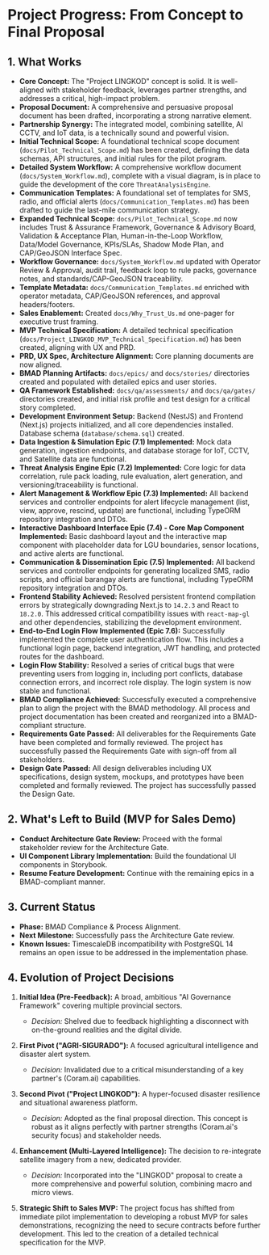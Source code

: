 # Project Progress: From Concept to Final Proposal

## 1. What Works

*   **Core Concept:** The "Project LINGKOD" concept is solid. It is well-aligned with stakeholder feedback, leverages partner strengths, and addresses a critical, high-impact problem.
*   **Proposal Document:** A comprehensive and persuasive proposal document has been drafted, incorporating a strong narrative element.
*   **Partnership Synergy:** The integrated model, combining satellite, AI CCTV, and IoT data, is a technically sound and powerful vision.
*   **Initial Technical Scope:** A foundational technical scope document (`docs/Pilot_Technical_Scope.md`) has been created, defining the data schemas, API structures, and initial rules for the pilot program.
*   **Detailed System Workflow:** A comprehensive workflow document (`docs/System_Workflow.md`), complete with a visual diagram, is in place to guide the development of the core `ThreatAnalysisEngine`.
*   **Communication Templates:** A foundational set of templates for SMS, radio, and official alerts (`docs/Communication_Templates.md`) has been drafted to guide the last-mile communication strategy.
*   **Expanded Technical Scope:** `docs/Pilot_Technical_Scope.md` now includes Trust & Assurance Framework, Governance & Advisory Board, Validation & Acceptance Plan, Human-in-the-Loop Workflow, Data/Model Governance, KPIs/SLAs, Shadow Mode Plan, and CAP/GeoJSON Interface Spec.
*   **Workflow Governance:** `docs/System_Workflow.md` updated with Operator Review & Approval, audit trail, feedback loop to rule packs, governance notes, and standards/CAP-GeoJSON traceability.
*   **Template Metadata:** `docs/Communication_Templates.md` enriched with operator metadata, CAP/GeoJSON references, and approval headers/footers.
*   **Sales Enablement:** Created `docs/Why_Trust_Us.md` one-pager for executive trust framing.
*   **MVP Technical Specification:** A detailed technical specification (`docs/Project_LINGKOD_MVP_Technical_Specification.md`) has been created, aligning with UX and PRD.
*   **PRD, UX Spec, Architecture Alignment:** Core planning documents are now aligned.
*   **BMAD Planning Artifacts:** `docs/epics/` and `docs/stories/` directories created and populated with detailed epics and user stories.
*   **QA Framework Established:** `docs/qa/assessments/` and `docs/qa/gates/` directories created, and initial risk profile and test design for a critical story completed.
*   **Development Environment Setup:** Backend (NestJS) and Frontend (Next.js) projects initialized, and all core dependencies installed. Database schema (`database/schema.sql`) created.
*   **Data Ingestion & Simulation Epic (7.1) Implemented:** Mock data generation, ingestion endpoints, and database storage for IoT, CCTV, and Satellite data are functional.
*   **Threat Analysis Engine Epic (7.2) Implemented:** Core logic for data correlation, rule pack loading, rule evaluation, alert generation, and versioning/traceability is functional.
*   **Alert Management & Workflow Epic (7.3) Implemented:** All backend services and controller endpoints for alert lifecycle management (list, view, approve, rescind, update) are functional, including TypeORM repository integration and DTOs.
*   **Interactive Dashboard Interface Epic (7.4) - Core Map Component Implemented:** Basic dashboard layout and the interactive map component with placeholder data for LGU boundaries, sensor locations, and active alerts are functional.
*   **Communication & Dissemination Epic (7.5) Implemented:** All backend services and controller endpoints for generating localized SMS, radio scripts, and official barangay alerts are functional, including TypeORM repository integration and DTOs.
*   **Frontend Stability Achieved:** Resolved persistent frontend compilation errors by strategically downgrading Next.js to `14.2.3` and React to `18.2.0`. This addressed critical compatibility issues with `react-map-gl` and other dependencies, stabilizing the development environment.
*   **End-to-End Login Flow Implemented (Epic 7.6):** Successfully implemented the complete user authentication flow. This includes a functional login page, backend integration, JWT handling, and protected routes for the dashboard.
*   **Login Flow Stability:** Resolved a series of critical bugs that were preventing users from logging in, including port conflicts, database connection errors, and incorrect role display. The login system is now stable and functional.
*   **BMAD Compliance Achieved:** Successfully executed a comprehensive plan to align the project with the BMAD methodology. All process and project documentation has been created and reorganized into a BMAD-compliant structure.
*   **Requirements Gate Passed:** All deliverables for the Requirements Gate have been completed and formally reviewed. The project has successfully passed the Requirements Gate with sign-off from all stakeholders.
*   **Design Gate Passed:** All design deliverables including UX specifications, design system, mockups, and prototypes have been completed and formally reviewed. The project has successfully passed the Design Gate.

## 2. What's Left to Build (MVP for Sales Demo)

*   **Conduct Architecture Gate Review:** Proceed with the formal stakeholder review for the Architecture Gate.
*   **UI Component Library Implementation:** Build the foundational UI components in Storybook.
*   **Resume Feature Development:** Continue with the remaining epics in a BMAD-compliant manner.

## 3. Current Status

*   **Phase:** BMAD Compliance & Process Alignment.
*   **Next Milestone:** Successfully pass the Architecture Gate review.
*   **Known Issues:** TimescaleDB incompatibility with PostgreSQL 14 remains an open issue to be addressed in the implementation phase.

## 4. Evolution of Project Decisions

1.  **Initial Idea (Pre-Feedback):** A broad, ambitious "AI Governance Framework" covering multiple provincial sectors.
    *   *Decision:* Shelved due to feedback highlighting a disconnect with on-the-ground realities and the digital divide.

2.  **First Pivot ("AGRI-SIGURADO"):** A focused agricultural intelligence and disaster alert system.
    *   *Decision:* Invalidated due to a critical misunderstanding of a key partner's (Coram.ai) capabilities.

3.  **Second Pivot ("Project LINGKOD"):** A hyper-focused disaster resilience and situational awareness platform.
    *   *Decision:* Adopted as the final proposal direction. This concept is robust as it aligns perfectly with partner strengths (Coram.ai's security focus) and stakeholder needs.

4.  **Enhancement (Multi-Layered Intelligence):** The decision to re-integrate satellite imagery from a new, dedicated provider.
    *   *Decision:* Incorporated into the "LINGKOD" proposal to create a more comprehensive and powerful solution, combining macro and micro views.

5.  **Strategic Shift to Sales MVP:** The project focus has shifted from immediate pilot implementation to developing a robust MVP for sales demonstrations, recognizing the need to secure contracts before further development. This led to the creation of a detailed technical specification for the MVP.
